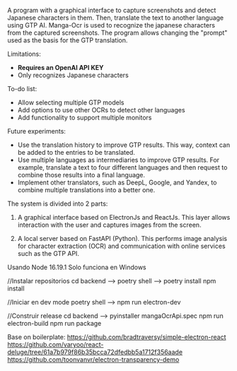 A program with a graphical interface to capture screenshots and detect Japanese characters in them. Then, translate the text to another language using GTP AI. Manga-Ocr is used to recognize the japanese characters from the captured screenshots. The program allows changing the "prompt" used as the basis for the GTP translation.

Limitations:
- **Requires an OpenAI API KEY**
- Only recognizes Japanese characters

To-do list:
- Allow selecting multiple GTP models
- Add options to use other OCRs to detect other languages
- Add functionality to support multiple monitors

Future experiments:
- Use the translation history to improve GTP results. This way, context can be added to the entries to be translated.
- Use multiple languages as intermediaries to improve GTP results. For example, translate a text to four different languages and then request to combine those results into a final language.
- Implement other translators, such as DeepL, Google, and Yandex, to combine multiple translations into a better one.

The system is divided into 2 parts:

1. A graphical interface based on ElectronJs and ReactJs. This layer allows interaction with the user and captures images from the screen.

2. A local server based on FastAPI (Python). This performs image analysis for character extraction (OCR) and communication with online services such as the GTP API.

Usando Node 16.19.1
Solo funciona en Windows

//Instalar repositorios
cd backend --> poetry shell --> poetry install
npm install

//Iniciar en dev mode
poetry shell --> npm run electron-dev

//Construir release
cd backend --> pyinstaller mangaOcrApi.spec
npm run electron-build
npm run package


Base on boilerplate:
https://github.com/bradtraversy/simple-electron-react
https://github.com/varyoo/react-deluge/tree/61a7b979f86b35bcca72dfedbb5a1712f356aade
https://github.com/toonvanvr/electron-transparency-demo
